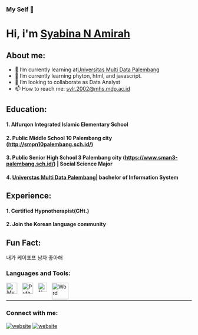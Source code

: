 ### My Self 👋
# Hi, i'm [Syabina N Amirah](https://https:WWW.instagram.com/_.sylr/)

## About me:

- 🔭 I’m currently learning at[Universitas Multi Data Palembang](https://mdp.ac.id/)
- 🌱 I’m currently learning phyton, html, and javascript.
- 👯 I’m looking to collaborate as Data Analyst
- 📫 How to reach me: sylr.2002@mhs.mdp.ac.id

## Education:

#### 1. Alfurqon Integrated Islamic Elementary School
#### 2. Public Middle School 10 Palembang city (http://smpn10palembang.sch.id/)
#### 3. Public Senior High School 3 Palembang city (https://www.sman3-palembang.sch.id/) | Social Science Major
#### 4. [Universtas Multi Data Palembang](https://mdp.ac.id/)| bachelor of Information System 

## Experience:

#### 1. Certified Hypnotherapist(CHt.)
#### 2. Join the Korean language community

## Fun Fact:
내가 케이포프 남자 좋아해

### Languages and Tools:

[<img align="left" alt="MySQL" width="30px" src="https://cdn.jsdelivr.net/gh/devicons/devicon/icons/mysql/mysql-original.svg" style="padding-right:10px;" />][webdev]
[<img align="left" alt="Python" width="30px" src="https://upload.wikimedia.org/wikipedia/commons/thumb/c/c3/Python-logo-notext.svg/110px-Python-logo-notext.svg.png?20100317150552" style="padding-right:10px;" />][webdev]
[<img align="left" alt="Netbeans" width="25px" src="https://logos-download.com/wp-content/uploads/2020/07/NetBeans_Logo.png" style="padding-right:10px;" />][webdev]
[<img align="left" alt="Word" width="45px" src="https://download.logo.wine/logo/Microsoft_Word/Microsoft_Word-Logo.wine.png" style="padding-right:10px;" />][webdev]

<br />
<br />

---
### Connect with me:

[![website](./img/instagram-light.svg)](https://www.instagram.com/)
[![website](./img/instagram-dark.svg)](https://https://www.instagram.com/_.sylr/#gh-dark-mode-only)


[webdev]: https://github.com/syalara/syalara/



